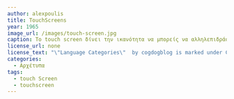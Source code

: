 ```yaml
---
author: alexpoulis
title: TouchScreens
year: 1965
image_url: /images/touch-screen.jpg
caption: Το touch screen δίνει την ικανότητα να μπορείς να αλληλεπιδράσεις με το ότι υπάρχει στην οθόνη απευθείας χωρίς την ανάγκη άλλης συσκευής εισόδου, κάτι το οποίο είχε σημαντικό ρολό στην δημιουργία των smartphones όπως τα ξέρουμε καθώς πλέων δεν χρειαζόσουν παρά την οθόνη του κινητού σου για να εισάγεις πληροφορίες.
license_url: none
license_text: "\"Language Categories\"  by cogdogblog is marked under CC0 1.0. To view the terms, visit https://creativecommons.org/licenses/cc0/1.0/"
categories:
  - Αρχέτυπα 
tags:
  - touch Screen 
  - touchscreen
---
```

